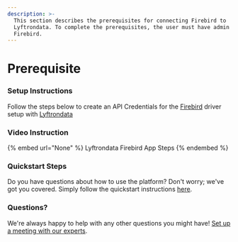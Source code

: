 ```yaml
---
description: >-
  This section describes the prerequisites for connecting Firebird to
  Lyftrondata. To complete the prerequisites, the user must have admin access to
  Firebird.
---
```


# Prerequisite

<mark style="color:blue;"></mark>

### Setup Instructions

Follow the steps below to create an API Credentials for the [Firebird](None) driver setup with [Lyftrondata](https://www.lyftrondata.com)

### Video Instruction

{% embed url="None" %}
Lyftrondata Firebird App Steps
{% endembed %}

### Quickstart Steps

Do you have questions about how to use the platform? Don't worry; we've got you covered. Simply follow the quickstart instructions [here](README.md).

### Questions? <a href="#questions" id="questions"></a>

We're always happy to help with any other questions you might have! [Set up a meeting with our experts](https://www.lyftrondata.com/book-a-meeting/).

